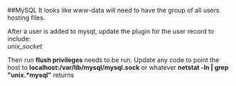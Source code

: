 ##MySQL
It looks like www-data will need to have the group of all users hosting files.

After a user is added to mysql, update the plugin for the user record to include:  
*unix_socket*
 

Then run **flush privileges** needs to be run.
Update any code to point the host to **localhost:/var/lib/mysql/mysql.sock** or whatever **netstat -ln | grep "unix.\*mysql"** returns

